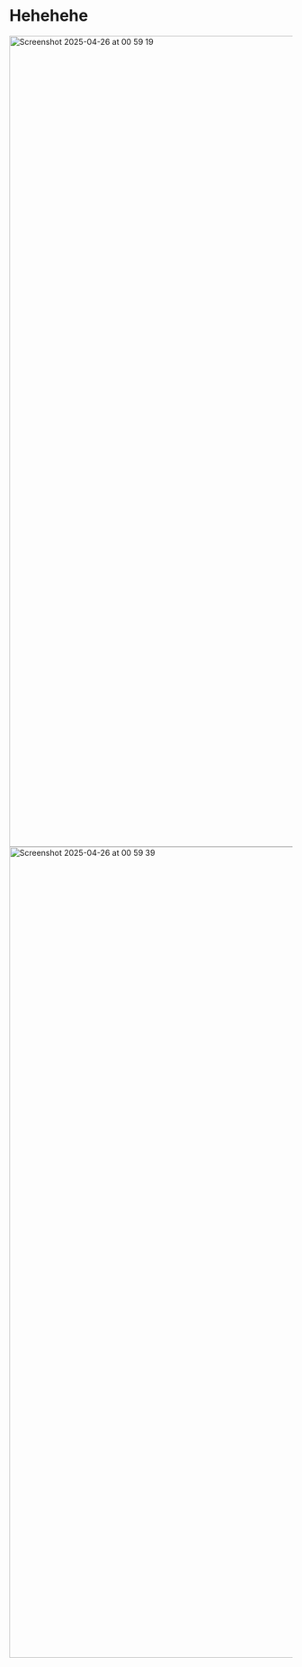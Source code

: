 # Hehehehe
<img width="1440" alt="Screenshot 2025-04-26 at 00 59 19" src="https://github.com/user-attachments/assets/55fed469-9c88-4c9d-9db7-25c4c9f5684e" />
<img width="1440" alt="Screenshot 2025-04-26 at 00 59 39" src="https://github.com/user-attachments/assets/90708e26-1236-4c55-940e-bda393a3627c" />
